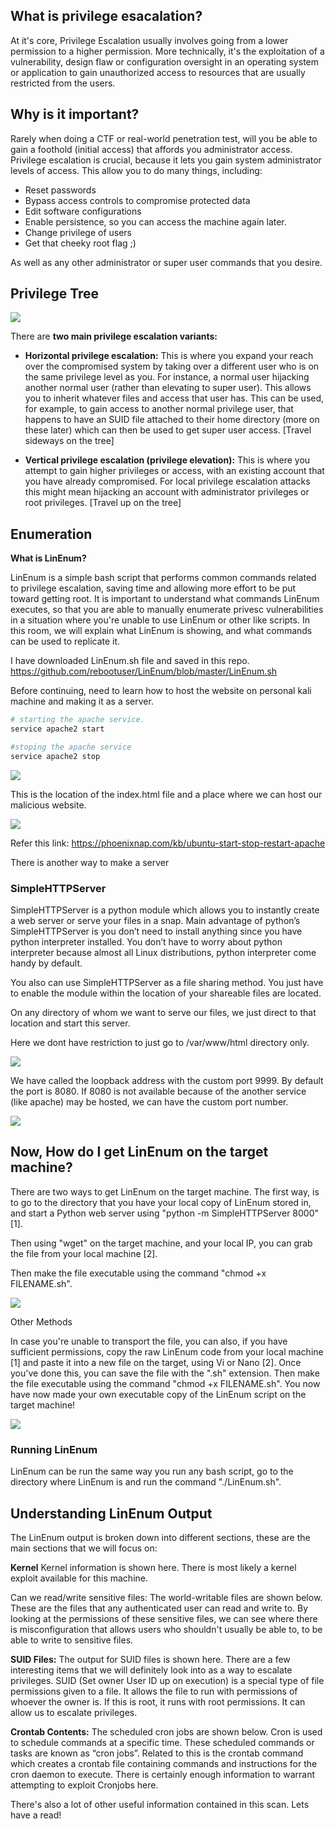 ## **What is privilege esacalation?**

At it's core, Privilege Escalation usually involves going from a lower permission to a higher permission. More technically, it's the exploitation of a vulnerability, design flaw or configuration oversight in an operating system or application to gain unauthorized access to resources that are usually restricted from the users.

## **Why is it important?**

Rarely when doing a CTF or real-world penetration test, will you be able to gain a foothold (initial access) that affords you administrator access. Privilege escalation is crucial, because it lets you gain system administrator levels of access. This allow you to do many things, including:

- Reset passwords
- Bypass access controls to compromise protected data
- Edit software configurations
- Enable persistence, so you can access the machine again later.
- Change privilege of users
- Get that cheeky root flag ;)

As well as any other administrator or super user commands that you desire.

## **Privilege Tree**

![](2020-05-19-21-05-32.png)

There are **two main privilege escalation variants:**

- **Horizontal privilege escalation:** This is where you expand your reach over the compromised system by taking over a different user who is on the same privilege level as you. For instance, a normal user hijacking another normal user (rather than elevating to super user). This allows you to inherit whatever files and access that user has. This can be used, for example, to gain access to another normal privilege user, that happens to have an SUID file attached to their home directory (more on these later) which can then be used to get super user access. [Travel sideways on the tree]

- **Vertical privilege escalation (privilege elevation):** This is where you attempt to gain higher privileges or access, with an existing account that you have already compromised. For local privilege escalation attacks this might mean hijacking an account with administrator privileges or root privileges. [Travel up on the tree]

## **Enumeration**

**What is LinEnum?**

LinEnum is a simple bash script that performs common commands related to privilege escalation, saving time and allowing more effort to be put toward getting root. It is important to understand what commands LinEnum executes, so that you are able to manually enumerate privesc vulnerabilities in a situation where you're unable to use LinEnum or other like scripts. In this room, we will explain what LinEnum is showing, and what commands can be used to replicate it.

I have downloaded LinEnum.sh file and saved in this repo.
https://github.com/rebootuser/LinEnum/blob/master/LinEnum.sh

Before continuing, need to learn how to host the website on personal kali machine and making it as a server.

```bash
# starting the apache service.
service apache2 start

#stoping the apache service
service apache2 stop
```

![](2020-05-21-17-08-52.png)

This is the location of the index.html file and a place where we can host our malicious website.

![](2020-05-21-17-13-19.png)

Refer this link: https://phoenixnap.com/kb/ubuntu-start-stop-restart-apache

There is another way to make a server

### SimpleHTTPServer

SimpleHTTPServer is a python module which allows you to instantly create a web server or serve your files in a snap. Main advantage of python’s SimpleHTTPServer is you don’t need to install anything since you have python interpreter installed. You don’t have to worry about python interpreter because almost all Linux distributions, python interpreter come handy by default.

You also can use SimpleHTTPServer as a file sharing method. You just have to enable the module within the location of your shareable files are located.

On any directory of whom we want to serve our files, we just direct to that location and start this server.

Here we dont have restriction to just go to /var/www/html directory only.

![](2020-05-21-17-20-42.png)

We have called the loopback address with the custom port 9999. By default the port is 8080. If 8080 is not available because of the another service (like apache) may be hosted, we can have the custom port number.

![](2020-05-21-17-22-33.png)

## Now, How do I get LinEnum on the target machine?

There are two ways to get LinEnum on the target machine. The first way, is to go to the directory that you have your local copy of LinEnum stored in, and start a Python web server using "python -m SimpleHTTPServer 8000" [1].

Then using "wget" on the target machine, and your local IP, you can grab the file from your local machine [2].

Then make the file executable using the command "chmod +x FILENAME.sh".

![](2020-05-21-17-38-10.png)

Other Methods

In case you're unable to transport the file, you can also, if you have sufficient permissions, copy the raw LinEnum code from your local machine [1] and paste it into a new file on the target, using Vi or Nano [2]. Once you've done this, you can save the file with the ".sh" extension. Then make the file executable using the command "chmod +x FILENAME.sh". You now have now made your own executable copy of the LinEnum script on the target machine!

![](2020-05-21-17-39-28.png)

### Running LinEnum

LinEnum can be run the same way you run any bash script, go to the directory where LinEnum is and run the command "./LinEnum.sh".

## Understanding LinEnum Output

The LinEnum output is broken down into different sections, these are the main sections that we will focus on:

**Kernel** Kernel information is shown here. There is most likely a kernel exploit available for this machine.

Can we read/write sensitive files: The world-writable files are shown below. These are the files that any authenticated user can read and write to. By looking at the permissions of these sensitive files, we can see where there is misconfiguration that allows users who shouldn't usually be able to, to be able to write to sensitive files.

**SUID Files:** The output for SUID files is shown here. There are a few interesting items that we will definitely look into as a way to escalate privileges. SUID (Set owner User ID up on execution) is a special type of file permissions given to a file. It allows the file to run with permissions of whoever the owner is. If this is root, it runs with root permissions. It can allow us to escalate privileges.

**Crontab Contents:** The scheduled cron jobs are shown below. Cron is used to schedule commands at a specific time. These scheduled commands or tasks are known as “cron jobs”. Related to this is the crontab command which creates a crontab file containing commands and instructions for the cron daemon to execute. There is certainly enough information to warrant attempting to exploit Cronjobs here.

There's also a lot of other useful information contained in this scan. Lets have a read!
